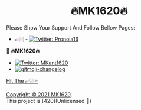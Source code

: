 <h1 align="center">🔥MK1620🔥</h1>
<p align="center">

 


Please Show Your Support And Follow Bellow Pages:
- 👉🏼 - <a href="https://twitter.com/Pronoia16">
    <img alt="Twitter: Pronoia16 " src="https://img.shields.io/twitter/follow/Pronoia16.svg?style=social" target="_blank" />
  </a>



👤 **🔥MK1620🔥**

- <a href="https://twitter.com/MKant1620">
    <img alt="Twitter: MKant1620" src="https://img.shields.io/twitter/follow/MKant1620.svg?style=social" target="_blank" />
  </a>
-  <a href="https://github.com/MadKunt/">
    <img src="https://img.shields.io/badge/GitHub-brightgreen.svg" alt="gitmoji-changelog">
  

 Hit The 👉🏼⭐️



Copyright © 2021 [MK1620](https://github.com/Madkunt/).<br />
This project is [420](Unlicensed 🤪) 



<!---
Madkunt/Madkunt is a ✨ special ✨ repository because its `README.md` (this file) appears on your GitHub profile.
You can click the Preview link to take a look at your changes.
--->
